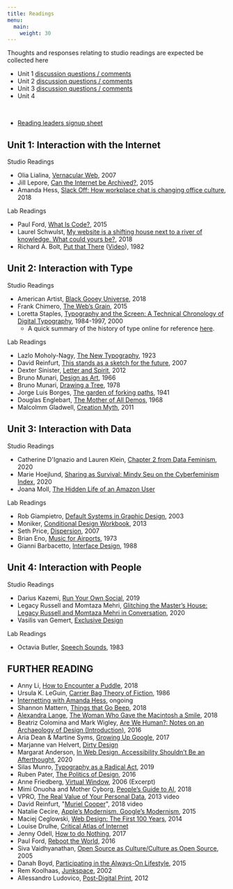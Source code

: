 ```yaml
---
title: Readings
menu: 
  main:
    weight: 30
---
```

Thoughts and responses relating to studio readings are expected be collected here
* Unit 1 [discussion questions / comments](https://docs.google.com/document/d/13pECGtMq4FyJFZKJK18K2bVGKaFmwI8L7armvic5zjY/edit)
* Unit 2 [discussion questions / comments](https://docs.google.com/document/d/1iaMH5_ZYew54fBA8P0vLuBUZYWLafQen8HoIM0A1VuY/edit)
* Unit 3 [discussion questions / comments](https://docs.google.com/document/d/1MbagYbj95h-gXEFXO7WvLw0KlJpw7-qI-DmJ5fUUuY0/edit)
* Unit 4
<br/>

- [Reading leaders signup sheet](https://docs.google.com/document/d/1rixPKi2pmKr-eSfHzbp6NFr8zVOIDYezl-GbPGsvyNk/edit)


## Unit 1: Interaction with the Internet

Studio Readings
* Olia Lialina, [Vernacular Web](http://art.teleportacia.org/observation/vernacular/), 2007
* Jill Lepore, [Can the Internet be Archived?](https://www.newyorker.com/magazine/2015/01/26/cobweb), 2015
* Amanda Hess, [Slack Off: How workplace chat is changing office culture](https://slate.com/human-interest/2018/01/slack-and-the-office-chat-several-people-are-typing-whos-working.html), 2018

Lab Readings
* Paul Ford, [What Is Code?](https://www.bloomberg.com/graphics/2015-paul-ford-what-is-code/), 2015
* Laurel Schwulst, [My website is a shifting house next to a river of knowledge. What could yours be?](https://thecreativeindependent.com/essays/laurel-schwulst-my-website-is-a-shifting-house-next-to-a-river-of-knowledge-what-could-yours-be/), 2018
* Richard A. Bolt, [Put that There](https://www.media.mit.edu/publications/put-that-there-voice-and-gesture-at-the-graphics-interface/) ([Video](https://www.youtube.com/watch?v=RyBEUyEtxQo)), 1982


## Unit 2: Interaction with Type

Studio Readings
* American Artist, [Black Gooey Universe](https://unbag.net/end/black-gooey-universe), 2018
* Frank Chimero, [The Web’s Grain](https://frankchimero.com/blog/2015/the-webs-grain/), 2015
* Loretta Staples, [Typography and the Screen: A Technical Chronology of Digital Typography](https://ci.labud.nyc/assets/readings/staples-typography.pdf), 1984-1997, 2000 
  * A quick summary of the history of type online for reference [here](https://prowebtype.com/history/).

Lab Readings
* Lazlo Moholy-Nagy, [The New Typography](https://t-y-p-o-g-r-a-p-h-y.org/media/pdf/The-New-Typography.pdf), 1923
* David Reinfurt, [This stands as a sketch for the future](https://designopendata.files.wordpress.com/2014/06/thisstandsasasketchforthefuture.pdf), 2007
* Dexter Sinister, [Letter and Spirit](https://www.servinglibrary.org/journal/3/letter-and-spirit), 2012
* Bruno Munari, [Design as Art](https://www.are.na/block/1224310), 1966
* Bruno Munari, [Drawing a Tree](https://cpb-us-w2.wpmucdn.com/u.osu.edu/dist/2/41305/files/2017/01/Munari-drawing-a-tree-2eyl8fo.pdf), 1978 
* Jorge Luis Borges, [The garden of forking paths](http://www.coldbacon.com/writing/borges-garden.html), 1941
* Douglas Englebart, [The Mother of All Demos](https://www.youtube.com/watch?v=JQ8ZiT1sn88), 1968
* Malcolmm Gladwell, [Creation Myth](https://www.newyorker.com/magazine/2011/05/16/creation-myth), 2011


## Unit 3: Interaction with Data

Studio Readings
* Catherine D'Ignazio and Lauren Klein, [Chapter 2 from Data Feminism](https://data-feminism.mitpress.mit.edu/pub/ei7cogfn/release/2?readingCollection=0cd867ef), 2020
* Marie Hoejlund, [Sharing as Survival: Mindy Seu on the Cyberfeminism Index](https://walkerart.org/magazine/sharing-as-survival-mindy-seu-cyberfeminism-index), 2020
* Joana Moll, [The Hidden Life of an Amazon User](https://branch.climateaction.tech/2020/09/25/the-hidden-life-of-an-amazon-user/)

Lab Readings
* Rob Giampietro, [Default Systems in Graphic Design](https://linedandunlined.com/archive/default-systems-in-graphic-design/), 2003
* Moniker, [Conditional Design Workbook](https://workbook.conditionaldesign.org/), 2013
* Seth Price, [Dispersion](http://www.distributedhistory.com/Dispersion2007.comp.pdf), 2007
* Brian Eno, [Music for Airports](https://www.youtube.com/watch?v=vNwYtllyt3Q), 1973
* Gianni Barbacetto, [Interface Design](https://www.i-n-t-e-r-f-a-c-e.org/media/pdf/Design-Interface.pdf), 1988


## Unit 4: Interaction with People

Studio Readings
* Darius Kazemi, [Run Your Own Social](https://runyourown.social/), 2019
* Legacy Russell and Momtaza Mehri, [Glitching the Master’s House: Legacy Russell and Momtaza Mehri in Conversation](https://www.frieze.com/article/glitching-masters-house-legacy-russell-and-momtaza-mehri-conversation), 2020
* Vasilis van Gemert, [Exclusive Design](https://exclusive-design.vasilis.nl/)

Lab Readings
* Octavia Butler, [Speech Sounds](https://www.unl.edu/english/docs/englishweek17/engl200-speechsounds.pdf), 1983

## FURTHER READING
* Anny Li, [How to Encounter a Puddle](https://volume-1.org/Triple-Canopy-How-to-Encounter-a-Puddle), 2018
* Ursula K. LeGuin, [Carrier Bag Theory of Fiction](https://drive.google.com/open?id=1Cb-uy8l782nKdwwB7L0QqXvmdDBmbIAf), 1986
* [Internetting with Amanda Hess](https://www.nytimes.com/video/InternettingAmandaHess), ongoing
* Shannon Mattern, [Things that Go Beep](http://avant.org/project/things-that-beep/), 2018
* [Alexandra Lange](https://www.newyorker.com/contributors/alexandra-lange), [The Woman Who Gave the Macintosh a Smile](https://www.newyorker.com/culture/cultural-comment/the-woman-who-gave-the-macintosh-a-smile), 2018
* Beatriz Colomina and Mark Wigley, [Are We Human?: Notes on an Archaeology of Design (Introduction)](https://drive.google.com/file/d/19T09y4uaxChSGDamMsuSCSncvG-6r1hX/view), 2016
* Aria Dean & Martine Syms, [Growing Up Google](http://rhizome.org/editorial/2017/dec/15/growing-up-google-martine-syms/), 2017
* Marjanne van Helvert, [Dirty Design](https://dirty-design.net/dirtydesign.html)
* Margarat Anderson, [In Web Design, Accessibility Shouldn’t Be an Afterthought](https://eyeondesign.aiga.org/in-web-design-accessibility-shouldnt-be-an-afterthought/), 2020
* Silas Munro, [Typography as a Radical Act](https://eyeondesign.aiga.org/tre-seals-is-turning-typography-into-a-radical-act/), 2019
* Ruben Pater, [The Politics of Design](http://www.untold-stories.net/?p=The-Politics-of-Design), 2016
* Anne Friedberg, [Virtual Window](http://talking-digital.net/library/friedberg-the-virtual-window-from-alberti-to-microsoft-2006_exerpt.pdf), 2006 (Excerpt)
* Mimi Onuoha and Mother Cyborg, [People’s Guide to AI](https://drive.google.com/open?id=1f3NfF_JYNd-tCE3PfAMNxU7_h4U3tlZU), 2018
* VPRO, [The Real Value of Your Personal Data](https://www.youtube.com/watch?v=dW7k_GZYLwk), 2013 video 
* David Reinfurt, "[Muriel Cooper](https://www.youtube.com/watch?v=U_PGr5d9r7Q)", 2018 video
* Natalie Cecire, [Apple’s Modernism, Google’s Modernism](http://natalia.cecire.org/research/apples-modernism-googles-modernism-some-reflections-on-alphabet-inc-and-a-suggestion-that-modernist-architect-adolf-loos-would-be-totally-into-soylent/), 2015
* Maciej Ceglowski, [Web Design: The First 100 Years](https://idlewords.com/talks/web_design_first_100_years.htm), 2014
* Louise Drulhe, [Critical Atlas of Internet](https://louisedrulhe.fr/internet-atlas/)
* Jenny Odell, [How to do Nothing](https://medium.com/@the_jennitaur/how-to-do-nothing-57e100f59bbb), 2017
* Paul Ford,	[Reboot the World](https://newrepublic.com/article/133889/reboot-world), 2016
* Siva Vaidhyanathan, [Open Source as Culture/Culture as Open Source](https://www.dropbox.com/s/wrb6d3xtmcu89wy/Open-Source-as%20Culture%3ACulture-as-Open-Source.pdf?dl=0), 2005
* Danah Boyd, [Participating in the Always-On Lifestyle](https://www.dropbox.com/s/8nv4jsmob3974ys/Participating-in-the-Always-On-Lifestyle.pdf?dl=0), 2015
* Rem Koolhaas, [Junkspace](https://www.dropbox.com/s/xfjdhkcd57ss2z8/koolhaas-rem_junkspace.pdf?dl=0), 2002
* Allessandro Ludovico, [Post-Digital Print](https://monoskop.org/images/a/a6/Ludovico%2C_Alessandro_-_Post-Digital_Print._The_Mutation_of_Publishing_Since_1894.pdf), 2012
